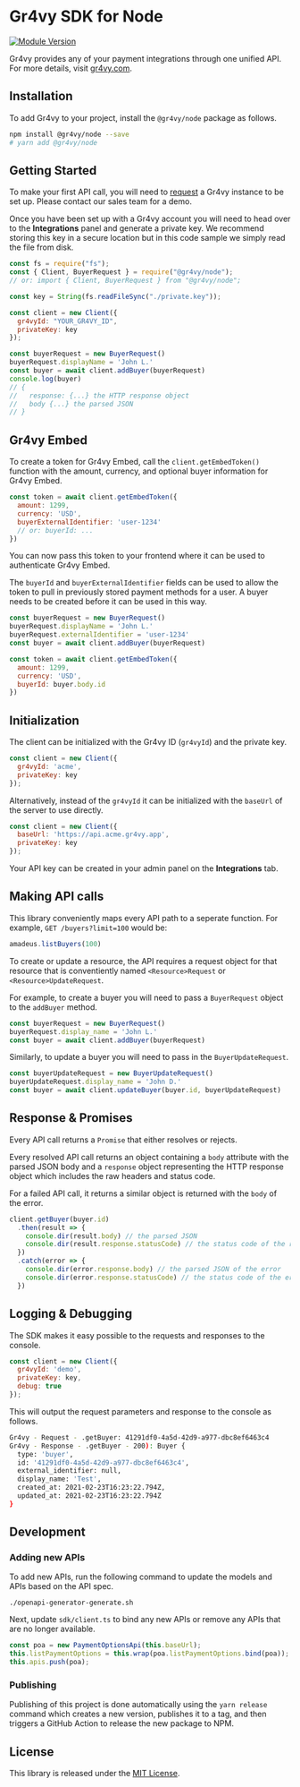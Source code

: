 # Gr4vy SDK for Node

[![Module Version](https://badge.fury.io/js/%40gr4vy%2Fnode.svg)][npm]

Gr4vy provides any of your payment integrations through one unified API. For more details, visit [gr4vy.com](https://gr4vy.com).

## Installation

To add Gr4vy to your project, install the `@gr4vy/node` package as follows.

```sh
npm install @gr4vy/node --save
# yarn add @gr4vy/node
```

## Getting Started

To make your first API call, you will need to [request](https://gr4vy.com) a Gr4vy instance to be set up. Please contact our sales team for a demo.

Once you have been set up with a Gr4vy account you will need to head over to the **Integrations** panel and generate a private key. We recommend storing this key in a secure location but in this code sample we simply read the file from disk.

```js
const fs = require("fs");
const { Client, BuyerRequest } = require("@gr4vy/node");
// or: import { Client, BuyerRequest } from "@gr4vy/node";

const key = String(fs.readFileSync("./private.key"));

const client = new Client({
  gr4vyId: "YOUR_GR4VY_ID",
  privateKey: key
});

const buyerRequest = new BuyerRequest()
buyerRequest.displayName = 'John L.'
const buyer = await client.addBuyer(buyerRequest)
console.log(buyer)
// {
//   response: {...} the HTTP response object
//   body {...} the parsed JSON
// }
```

## Gr4vy Embed

To create a token for Gr4vy Embed, call the `client.getEmbedToken()` function
with the amount, currency, and optional buyer information for Gr4vy Embed.

```js
const token = await client.getEmbedToken({
  amount: 1299,
  currency: 'USD',
  buyerExternalIdentifier: 'user-1234'
  // or: buyerId: ...
})
```

You can now pass this token to your frontend where it can be used to
authenticate Gr4vy Embed.

The `buyerId` and `buyerExternalIdentifier` fields can be used to allow the
token to pull in previously stored payment methods for a user. A buyer needs to
be created before it can be used in this way.

```js
const buyerRequest = new BuyerRequest()
buyerRequest.displayName = 'John L.'
buyerRequest.externalIdentifier = 'user-1234'
const buyer = await client.addBuyer(buyerRequest)

const token = await client.getEmbedToken({
  amount: 1299,
  currency: 'USD',
  buyerId: buyer.body.id
})
```

## Initialization

The client can be initialized with the Gr4vy ID (`gr4vyId`) and the private key.

```js
const client = new Client({
  gr4vyId: 'acme',
  privateKey: key
});
```

Alternatively, instead of the `gr4vyId` it can be initialized with the `baseUrl` of the server to use directly.

```js
const client = new Client({
  baseUrl: 'https://api.acme.gr4vy.app',
  privateKey: key
});
```

Your API key can be created in your admin panel on the **Integrations** tab.


## Making API calls

This library conveniently maps every API path to a seperate function. For example, `GET /buyers?limit=100` would be:

```js
amadeus.listBuyers(100)
```

To create or update a resource, the API requires a request object for that
resource that is conventiently named `<Resource>Request` or
`<Resource>UpdateRequest`.

For example, to create a buyer you will need to pass a `BuyerRequest` object to
the `addBuyer` method.

```js
const buyerRequest = new BuyerRequest()
buyerRequest.display_name = 'John L.'
const buyer = await client.addBuyer(buyerRequest)
```

Similarly, to update a buyer you will need to pass in the `BuyerUpdateRequest`.

```js
const buyerUpdateRequest = new BuyerUpdateRequest()
buyerUpdateRequest.display_name = 'John D.'
const buyer = await client.updateBuyer(buyer.id, buyerUpdateRequest)
```

## Response & Promises

Every API call returns a `Promise` that either resolves or rejects.

Every resolved API call returns an object containing a `body`
attribute with the parsed JSON body and a `response` object representing the
HTTP response object which includes the raw headers and status code.

For a failed API call, it returns a similar object is returned with the `body`
of the error.

```js
client.getBuyer(buyer.id)
  .then(result => {
    console.dir(result.body) // the parsed JSON
    console.dir(result.response.statusCode) // the status code of the response
  })
  .catch(error => {
    console.dir(error.response.body) // the parsed JSON of the error
    console.dir(error.response.statusCode) // the status code of the error
  })
```

## Logging & Debugging

The SDK makes it easy possible to the requests and responses to the console.

```js
const client = new Client({
  gr4vyId: 'demo',
  privateKey: key,
  debug: true
});
```

This will output the request parameters and response to the console as follows.

```sh
Gr4vy - Request - .getBuyer: 41291df0-4a5d-42d9-a977-dbc8ef6463c4
Gr4vy - Response - .getBuyer - 200): Buyer {
  type: 'buyer',
  id: '41291df0-4a5d-42d9-a977-dbc8ef6463c4',
  external_identifier: null,
  display_name: 'Test',
  created_at: 2021-02-23T16:23:22.794Z,
  updated_at: 2021-02-23T16:23:22.794Z
}
```

## Development

### Adding new APIs

To add new APIs, run the following command to update the models and APIs based
on the API spec.

```
./openapi-generator-generate.sh
```

Next, update `sdk/client.ts` to bind any new APIs or remove any APIs that are no
longer available.

```js
const poa = new PaymentOptionsApi(this.baseUrl);
this.listPaymentOptions = this.wrap(poa.listPaymentOptions.bind(poa));
this.apis.push(poa);
```

### Publishing

Publishing of this project is done automatically using the `yarn release`
command which creates a new version, publishes it to a tag, and then triggers a
GitHub Action to release the new package to NPM.

## License

This library is released under the [MIT License](LICENSE).

[npm]: https://www.npmjs.com/package/@gr4vy/node
